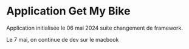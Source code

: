 # Application Get My Bike

Application initialisée le 06 mai 2024 suite changement de framework.

Le 7 mai, on continue de dev sur le macbook